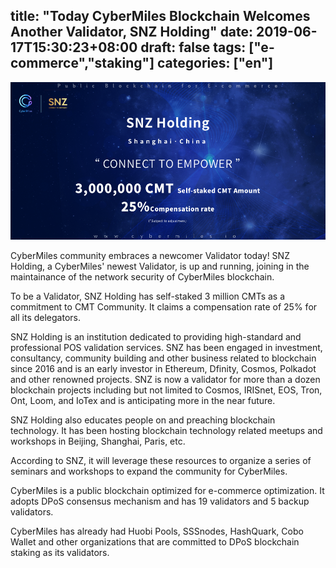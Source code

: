 title: "Today CyberMiles Blockchain Welcomes Another Validator, SNZ Holding"
date: 2019-06-17T15:30:23+08:00
draft: false
tags: ["e-commerce","staking"] 
categories: ["en"] 
---
![](/images/20190618-CMTs-staking-01.png)

CyberMiles community embraces a newcomer Validator today! SNZ Holding, a CyberMiles' newest Validator, is up and running, joining in  the  maintainance of the network security of CyberMiles blockchain. 

To be a Validator, SNZ Holding has self-staked 3 million CMTs as a commitment to CMT Community. It claims a compensation rate of 25% for all its delegators.

SNZ Holding is an institution dedicated to providing high-standard and professional POS validation services. SNZ has been engaged in investment, consultancy, community building and other business related to blockchain since 2016 and is an early investor in Ethereum, Dfinity, Cosmos, Polkadot and other renowned projects. SNZ is now a validator for more than a dozen blockchain projects including but not limited to Cosmos, IRISnet, EOS, Tron, Ont, Loom, and IoTex and is anticipating more in the near future.

SNZ Holding also educates people on and preaching blockchain technology. It has been hosting blockchain technology related meetups and workshops in Beijing, Shanghai, Paris, etc.

According to SNZ, it will leverage these resources to organize a series of seminars and workshops to expand the community for CyberMiles. 

CyberMiles is a public blockchain optimized for e-commerce optimization. It adopts DPoS consensus mechanism and has 19 validators and 5 backup validators. 

CyberMiles has already had Huobi Pools, SSSnodes, HashQuark, Cobo Wallet and other organizations that are committed to DPoS blockchain staking as its validators.


